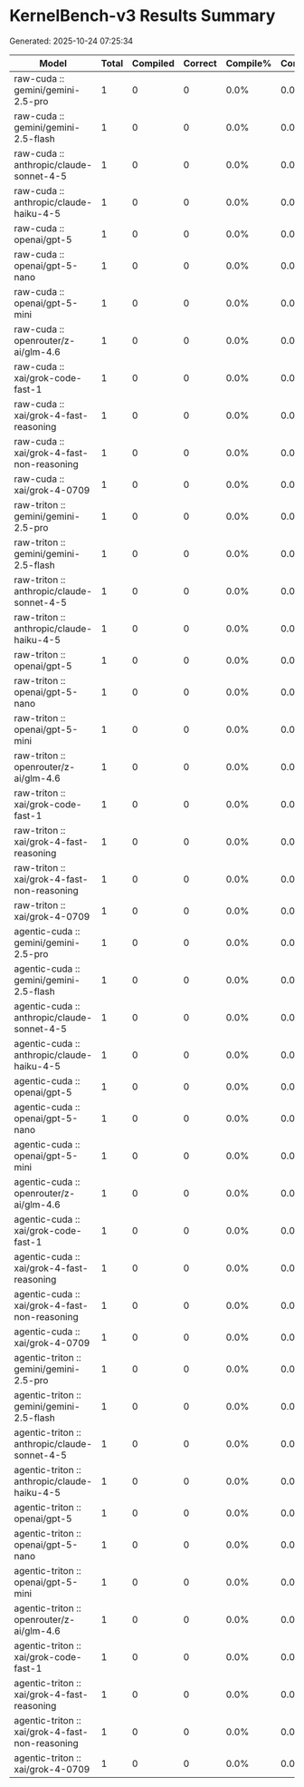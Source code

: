 # KernelBench-v3 Results Summary

Generated: 2025-10-24 07:25:34

| Model | Total | Compiled | Correct | Compile% | Correct% | Fast@1% |
|-------|-------|----------|---------|----------|----------|----------|
| raw-cuda :: gemini/gemini-2.5-pro | 1 | 0 | 0 | 0.0% | 0.0% | 0.0% |
| raw-cuda :: gemini/gemini-2.5-flash | 1 | 0 | 0 | 0.0% | 0.0% | 0.0% |
| raw-cuda :: anthropic/claude-sonnet-4-5 | 1 | 0 | 0 | 0.0% | 0.0% | 0.0% |
| raw-cuda :: anthropic/claude-haiku-4-5 | 1 | 0 | 0 | 0.0% | 0.0% | 0.0% |
| raw-cuda :: openai/gpt-5 | 1 | 0 | 0 | 0.0% | 0.0% | 0.0% |
| raw-cuda :: openai/gpt-5-nano | 1 | 0 | 0 | 0.0% | 0.0% | 0.0% |
| raw-cuda :: openai/gpt-5-mini | 1 | 0 | 0 | 0.0% | 0.0% | 0.0% |
| raw-cuda :: openrouter/z-ai/glm-4.6 | 1 | 0 | 0 | 0.0% | 0.0% | 0.0% |
| raw-cuda :: xai/grok-code-fast-1 | 1 | 0 | 0 | 0.0% | 0.0% | 0.0% |
| raw-cuda :: xai/grok-4-fast-reasoning | 1 | 0 | 0 | 0.0% | 0.0% | 0.0% |
| raw-cuda :: xai/grok-4-fast-non-reasoning | 1 | 0 | 0 | 0.0% | 0.0% | 0.0% |
| raw-cuda :: xai/grok-4-0709 | 1 | 0 | 0 | 0.0% | 0.0% | 0.0% |
| raw-triton :: gemini/gemini-2.5-pro | 1 | 0 | 0 | 0.0% | 0.0% | 0.0% |
| raw-triton :: gemini/gemini-2.5-flash | 1 | 0 | 0 | 0.0% | 0.0% | 0.0% |
| raw-triton :: anthropic/claude-sonnet-4-5 | 1 | 0 | 0 | 0.0% | 0.0% | 0.0% |
| raw-triton :: anthropic/claude-haiku-4-5 | 1 | 0 | 0 | 0.0% | 0.0% | 0.0% |
| raw-triton :: openai/gpt-5 | 1 | 0 | 0 | 0.0% | 0.0% | 0.0% |
| raw-triton :: openai/gpt-5-nano | 1 | 0 | 0 | 0.0% | 0.0% | 0.0% |
| raw-triton :: openai/gpt-5-mini | 1 | 0 | 0 | 0.0% | 0.0% | 0.0% |
| raw-triton :: openrouter/z-ai/glm-4.6 | 1 | 0 | 0 | 0.0% | 0.0% | 0.0% |
| raw-triton :: xai/grok-code-fast-1 | 1 | 0 | 0 | 0.0% | 0.0% | 0.0% |
| raw-triton :: xai/grok-4-fast-reasoning | 1 | 0 | 0 | 0.0% | 0.0% | 0.0% |
| raw-triton :: xai/grok-4-fast-non-reasoning | 1 | 0 | 0 | 0.0% | 0.0% | 0.0% |
| raw-triton :: xai/grok-4-0709 | 1 | 0 | 0 | 0.0% | 0.0% | 0.0% |
| agentic-cuda :: gemini/gemini-2.5-pro | 1 | 0 | 0 | 0.0% | 0.0% | 0.0% |
| agentic-cuda :: gemini/gemini-2.5-flash | 1 | 0 | 0 | 0.0% | 0.0% | 0.0% |
| agentic-cuda :: anthropic/claude-sonnet-4-5 | 1 | 0 | 0 | 0.0% | 0.0% | 0.0% |
| agentic-cuda :: anthropic/claude-haiku-4-5 | 1 | 0 | 0 | 0.0% | 0.0% | 0.0% |
| agentic-cuda :: openai/gpt-5 | 1 | 0 | 0 | 0.0% | 0.0% | 0.0% |
| agentic-cuda :: openai/gpt-5-nano | 1 | 0 | 0 | 0.0% | 0.0% | 0.0% |
| agentic-cuda :: openai/gpt-5-mini | 1 | 0 | 0 | 0.0% | 0.0% | 0.0% |
| agentic-cuda :: openrouter/z-ai/glm-4.6 | 1 | 0 | 0 | 0.0% | 0.0% | 0.0% |
| agentic-cuda :: xai/grok-code-fast-1 | 1 | 0 | 0 | 0.0% | 0.0% | 0.0% |
| agentic-cuda :: xai/grok-4-fast-reasoning | 1 | 0 | 0 | 0.0% | 0.0% | 0.0% |
| agentic-cuda :: xai/grok-4-fast-non-reasoning | 1 | 0 | 0 | 0.0% | 0.0% | 0.0% |
| agentic-cuda :: xai/grok-4-0709 | 1 | 0 | 0 | 0.0% | 0.0% | 0.0% |
| agentic-triton :: gemini/gemini-2.5-pro | 1 | 0 | 0 | 0.0% | 0.0% | 0.0% |
| agentic-triton :: gemini/gemini-2.5-flash | 1 | 0 | 0 | 0.0% | 0.0% | 0.0% |
| agentic-triton :: anthropic/claude-sonnet-4-5 | 1 | 0 | 0 | 0.0% | 0.0% | 0.0% |
| agentic-triton :: anthropic/claude-haiku-4-5 | 1 | 0 | 0 | 0.0% | 0.0% | 0.0% |
| agentic-triton :: openai/gpt-5 | 1 | 0 | 0 | 0.0% | 0.0% | 0.0% |
| agentic-triton :: openai/gpt-5-nano | 1 | 0 | 0 | 0.0% | 0.0% | 0.0% |
| agentic-triton :: openai/gpt-5-mini | 1 | 0 | 0 | 0.0% | 0.0% | 0.0% |
| agentic-triton :: openrouter/z-ai/glm-4.6 | 1 | 0 | 0 | 0.0% | 0.0% | 0.0% |
| agentic-triton :: xai/grok-code-fast-1 | 1 | 0 | 0 | 0.0% | 0.0% | 0.0% |
| agentic-triton :: xai/grok-4-fast-reasoning | 1 | 0 | 0 | 0.0% | 0.0% | 0.0% |
| agentic-triton :: xai/grok-4-fast-non-reasoning | 1 | 0 | 0 | 0.0% | 0.0% | 0.0% |
| agentic-triton :: xai/grok-4-0709 | 1 | 0 | 0 | 0.0% | 0.0% | 0.0% |
